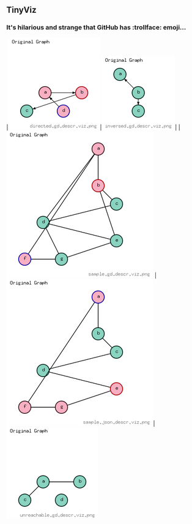 ## TinyViz
### It's hilarious and strange that GitHub has :trollface: emoji...


|![Graph 1](/screenshots/directed.gd.descr.viz.png?raw=true)|![Graph 2](/screenshots/inversed.gd.descr.viz.png?raw=true)|
|![Graph 3](/screenshots/sample.gd.descr.viz.png?raw=true)  |![Graph 4](/screenshots/sample.json.descr.viz.png?raw=true)|
![Graph 5](/screenshots/unreachable.gd.descr.viz.png?raw=true)
